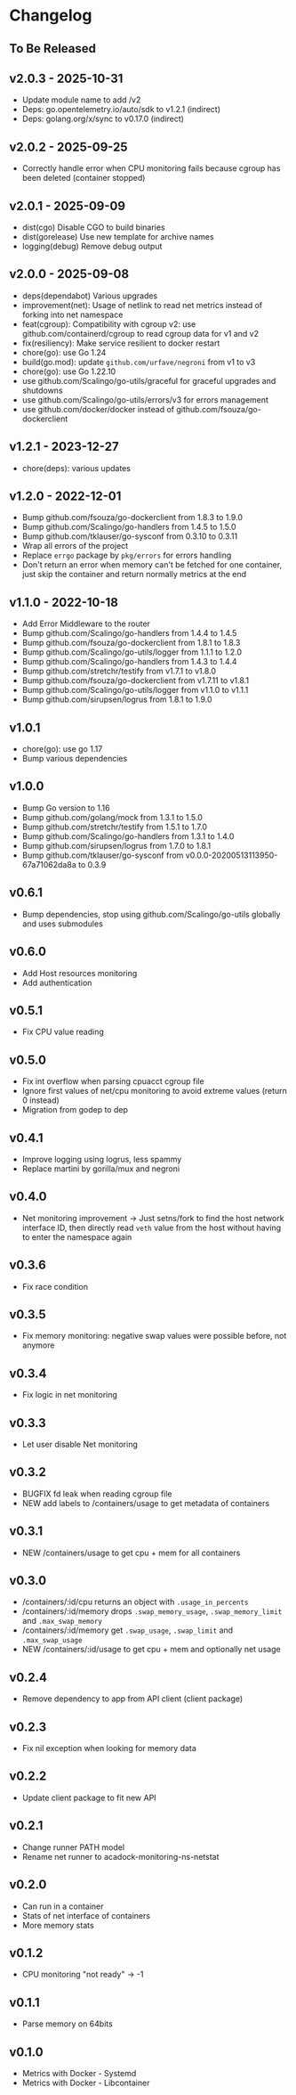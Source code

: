 # Changelog

## To Be Released

## v2.0.3 - 2025-10-31

* Update module name to add /v2
* Deps: go.opentelemetry.io/auto/sdk to v1.2.1 (indirect)
* Deps: golang.org/x/sync to v0.17.0 (indirect)

## v2.0.2 - 2025-09-25

* Correctly handle error when CPU monitoring fails because cgroup has been deleted (container stopped)

## v2.0.1 - 2025-09-09

* dist(cgo) Disable CGO to build binaries
* dist(gorelease) Use new template for archive names
* logging(debug) Remove debug output

## v2.0.0 - 2025-09-08

* deps(dependabot) Various upgrades
* improvement(net): Usage of netlink to read net metrics instead of forking into net namespace
* feat(cgroup): Compatibility with cgroup v2: use github.com/containerd/cgroup to read cgroup data for v1 and v2
* fix(resiliency): Make service resilient to docker restart
* chore(go): use Go 1.24
* build(go.mod): update `github.com/urfave/negroni` from v1 to v3
* chore(go): use Go 1.22.10
* use github.com/Scalingo/go-utils/graceful for graceful upgrades and shutdowns
* use github.com/Scalingo/go-utils/errors/v3 for errors management
* use github.com/docker/docker instead of github.com/fsouza/go-dockerclient

## v1.2.1 - 2023-12-27

* chore(deps): various updates

## v1.2.0 - 2022-12-01

* Bump github.com/fsouza/go-dockerclient from 1.8.3 to 1.9.0
* Bump github.com/Scalingo/go-handlers from 1.4.5 to 1.5.0
* Bump github.com/tklauser/go-sysconf from 0.3.10 to 0.3.11
* Wrap all errors of the project
* Replace `errgo` package by `pkg/errors` for errors handling
* Don't return an error when memory can't be fetched for one container,
  just skip the container and return normally metrics at the end

## v1.1.0 - 2022-10-18

* Add Error Middleware to the router
* Bump github.com/Scalingo/go-handlers from 1.4.4 to 1.4.5
* Bump github.com/fsouza/go-dockerclient from 1.8.1 to 1.8.3
* Bump github.com/Scalingo/go-utils/logger from 1.1.1 to 1.2.0
* Bump github.com/Scalingo/go-handlers from 1.4.3 to 1.4.4
* Bump github.com/stretchr/testify from v1.7.1 to v1.8.0
* Bump github.com/fsouza/go-dockerclient from v1.7.11 to v1.8.1
* Bump github.com/Scalingo/go-utils/logger from v1.1.0 to v1.1.1
* Bump github.com/sirupsen/logrus from 1.8.1 to 1.9.0

## v1.0.1

* chore(go): use go 1.17
* Bump various dependencies

## v1.0.0

* Bump Go version to 1.16
* Bump github.com/golang/mock from 1.3.1 to 1.5.0
* Bump github.com/stretchr/testify from 1.5.1 to 1.7.0
* Bump github.com/Scalingo/go-handlers from 1.3.1 to 1.4.0
* Bump github.com/sirupsen/logrus from 1.7.0 to 1.8.1
* Bump github.com/tklauser/go-sysconf from v0.0.0-20200513113950-67a71062da8a to 0.3.9

## v0.6.1

* Bump dependencies, stop using github.com/Scalingo/go-utils globally and uses submodules

## v0.6.0

* Add Host resources monitoring
* Add authentication

## v0.5.1

* Fix CPU value reading

## v0.5.0

* Fix int overflow when parsing cpuacct cgroup file
* Ignore first values of net/cpu monitoring to avoid extreme values (return 0 instead)
* Migration from godep to dep

## v0.4.1

* Improve logging using logrus, less spammy
* Replace martini by gorilla/mux and negroni

## v0.4.0

* Net monitoring improvement
  -> Just setns/fork to find the host network interface ID, then directly
     read `veth` value from the host without having to enter the namespace
     again

## v0.3.6

* Fix race condition

## v0.3.5

* Fix memory monitoring: negative swap values were possible before, not anymore

## v0.3.4

* Fix logic in net monitoring

## v0.3.3

* Let user disable Net monitoring

## v0.3.2

* BUGFIX fd leak when reading cgroup file
* NEW add labels to /containers/usage to get metadata of containers

## v0.3.1

* NEW /containers/usage to get cpu + mem for all containers

## v0.3.0

* /containers/:id/cpu returns an object with `.usage_in_percents`
* /containers/:id/memory drops `.swap_memory_usage`, `.swap_memory_limit` and `.max_swap_memory`
* /containers/:id/memory get `.swap_usage`, `.swap_limit` and `.max_swap_usage`
* NEW /containers/:id/usage to get cpu + mem and optionally net usage

## v0.2.4

* Remove dependency to app from API client (client package)

## v0.2.3

* Fix nil exception when looking for memory data

## v0.2.2

* Update client package to fit new API

## v0.2.1

* Change runner PATH model
* Rename net runner to acadock-monitoring-ns-netstat

## v0.2.0

* Can run in a container
* Stats of net interface of containers
* More memory stats

## v0.1.2

* CPU monitoring "not ready" -> -1

## v0.1.1

* Parse memory on 64bits

## v0.1.0

* Metrics with Docker - Systemd
* Metrics with Docker - Libcontainer
